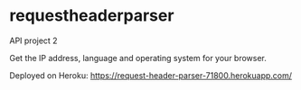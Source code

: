 # requestheaderparser
API project 2

Get the IP address, language and operating system for your browser.

Deployed on Heroku: https://request-header-parser-71800.herokuapp.com/
